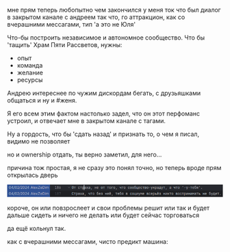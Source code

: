 мне прям теперь любопытно чем закончился 
у меня ток что был диалог в закрытом канале с андреем
так что, го аттракцион, как со вчерашними мессагами, тип 'а это не Юля'

Что-бы построить независимое и автономное сообщество.
Что бы 'тащить' Храм Пяти Рассветов, нужны:
 - опыт
 - команда
 - желание
 - ресурсы

Андрею интереснее по чужим дискордам бегать, с друзьяшками общаться и ну и #женя.



Я его всем этим фактом настолько задел, что он этот перфоманс устроил, и отвечает мне в закрытом канале с тагами.

Ну а гордость, что бы 'сдать назад' и признать то, о чем я писал, видимо не позволяет

но и ownership отдать, ты верно заметил, для него...

причина тож простая, я не сразу это понял точно, но теперь вроде прям открылась дверь

<div align="center">

![img.png](../../../images/assets/nims-img.png)

</div>



короче, он или повзрослеет и свои проблемы решит
или так и будет дальше сидеть и ничего не делать
или будет сейчас торговаться

да ещё кольнул так.

как с вчерашними мессагами, чисто предикт машина:


